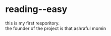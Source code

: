 # reading--easy
this is my first resporitory.
<br>
the founder of the project is that ashraful momin
